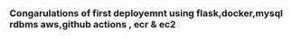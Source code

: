 ###  Congarulations of first deployemnt using flask,docker,mysql rdbms aws,github actions , ecr & ec2 